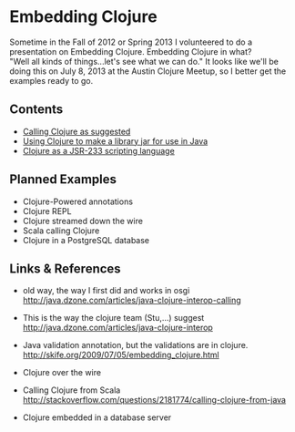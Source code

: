 Embedding Clojure
==================

Sometime in the Fall of 2012 or Spring 2013 I volunteered to do a presentation on Embedding Clojure.
Embedding Clojure in what?  
"Well all kinds of things...let's see what we can do."
It looks like we'll be doing this on July 8, 2013 at the Austin Clojure Meetup,
so I better get the examples ready to go.

Contents
------------
* [Calling Clojure as suggested](./javaclojureeasy)
* [Using Clojure to make a library jar for use in Java](./clojurejarforusebyjava)
* [Clojure as a JSR-233 scripting language](./scriptingwithclojure)

Planned Examples
-----------------
* Clojure-Powered annotations
* Clojure REPL
* Clojure streamed down the wire
* Scala calling Clojure
* Clojure in a PostgreSQL database

Links & References
-------------------
* old way, the way I first did and works in osgi  
  http://java.dzone.com/articles/java-clojure-interop-calling

* This is the way the clojure team (Stu,...) suggest
  http://java.dzone.com/articles/java-clojure-interop
  
* Java validation annotation, but the validations are in clojure.
  http://skife.org/2009/07/05/embedding_clojure.html

* Clojure over the wire

* Calling Clojure from Scala
  http://stackoverflow.com/questions/2181774/calling-clojure-from-java
  
* Clojure embedded in a database server

